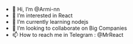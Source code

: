 - 👋 Hi, I’m @Armi-nn                  
- 👀 I’m interested in React                                  
- 🌱 I’m currently learning nodejs                                            
- 💞️ I’m looking to collaborate on Big Companies                                           
- 📫 How to reach me in Telegram : @MrReact                               
<!--- 
Armi-nn/Armi-nn is a ✨ special ✨ repository because its `README.md` (this file) appears on your GitHub profile.
You can click the Preview link to take a look at your changes.
--->
